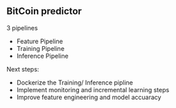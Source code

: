 ## BitCoin predictor 

3 pipelines 
- Feature Pipeline
- Training Pipeline
- Inference Pipeline


Next steps:
- Dockerize the Training/ Inference pipline
- Implement monitoring and incremental learning steps
- Improve feature engineering and model accuaracy 
